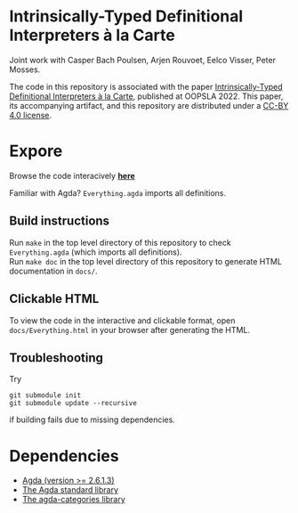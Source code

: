# Intrinsically-Typed Definitional Interpreters à la Carte

Joint work with Casper Bach Poulsen, Arjen Rouvoet, Eelco Visser, Peter Mosses. 

The code in this repository is associated with the paper [Intrinsically-Typed Definitional Interpreters à la Carte](https://doi.org/10.1145/3563355), published at OOPSLA 2022. This paper, its accompanying artifact, and this repository are distributed under a [CC-BY 4.0 license](https://creativecommons.org/licenses/by/4.0/). 

# Expore

Browse the code interacively [**here**](https://casvdrest.github.io/composable-semantics/Everything.html)

Familiar with Agda? `Everything.agda` imports all definitions.  

## Build instructions

Run `make` in the top level directory of this repository to check `Everything.agda` (which imports all definitions).  
Run `make doc` in the top level directory of this repository to generate HTML documentation in `docs/`. 

## Clickable HTML

To view the code in the interactive and clickable format, open `docs/Everything.html` in your browser after generating the HTML.  

## Troubleshooting

Try 
```
git submodule init
git submodule update --recursive
```
if building fails due to missing dependencies.  

# Dependencies

* [Agda (version >= 2.6.1.3)](https://agda.readthedocs.io/)
* [The Agda standard library](https://github.com/agda/agda-stdlib)
* [The agda-categories library](https://github.com/agda/agda-categories)
